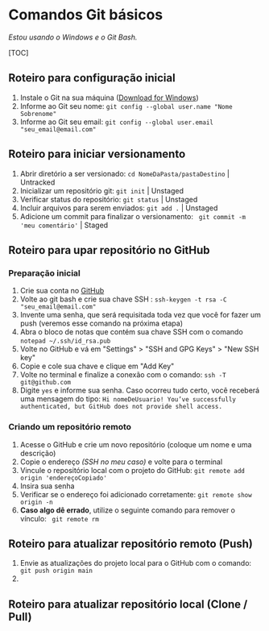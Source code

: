 # Comandos Git básicos

_Estou usando o Windows e o Git Bash._

[TOC]

## Roteiro para configuração inicial

1. Instale o Git na sua máquina ([Download for Windows](http://git-scm.com))
2. Informe ao Git seu nome: `git config --global user.name "Nome Sobrenome"`
3. Informe ao Git seu email: `git config --global user.email "seu_email@email.com"`

## Roteiro para iniciar versionamento

1. Abrir diretório a ser versionado: `cd NomeDaPasta/pastaDestino`  |  Untracked
2. Inicializar um repositório git: `git init`  |  Unstaged
3. Verificar status do repositório: `git status` |  Unstaged
4. Incluir arquivos para serem enviados: `git add .` |  Unstaged
5. Adicione um commit para finalizar o versionamento: ` git commit -m 'meu comentário'` | Staged

## Roteiro para upar repositório no GitHub

### Preparação inicial

1. Crie sua conta no [GitHub]( https://github.com/) 
2. Volte ao git bash e crie sua chave SSH : `ssh-keygen -t rsa -C "seu_email@email.com"`
3. Invente uma senha, que será requisitada toda vez que você for fazer um push (veremos esse comando na próxima etapa)
4. Abra o bloco de notas que contém sua chave SSH com o comando `notepad ~/.ssh/id_rsa.pub`
5. Volte no GitHub e vá em "Settings" > "SSH and GPG Keys" > "New SSH key"
6. Copie e cole sua chave e clique em "Add Key"
7. Volte no terminal e finalize a conexão com o comando: `ssh -T git@github.com`
8. Digite `yes` e informe sua senha. Caso ocorreu tudo certo, você receberá uma mensagem do tipo: `Hi nomeDeUsuario! You’ve successfully authenticated, but GitHub does not provide shell access.`

### Criando um repositório remoto

1. Acesse o GitHub e crie um novo repositório (coloque um nome e uma descrição)
2. Copie o endereço _(SSH no meu caso)_ e volte para o terminal
3. Vincule o repositório local com o projeto do GitHub: `git remote add origin 'endereçoCopiado'`
4. Insira sua senha
5. Verificar se o endereço foi adicionado corretamente: `git remote show origin -n`
6. **Caso algo dê errado**, utilize o seguinte comando para remover o vínculo: ` git remote rm`

## Roteiro para atualizar repositório remoto (Push)

1. Envie as atualizações do projeto local para o GitHub com o comando: ` git push origin main`
2. 

## Roteiro para atualizar repositório local (Clone / Pull)





